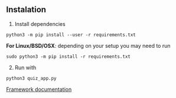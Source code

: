 ## Instalation 
1. Install dependencies
```
python3 -m pip install --user -r requirements.txt
```
**For Linux/BSD/OSX**: depending on your setup you may need to run
```
sudo python3 -m pip install -r requirements.txt
```


2. Run with
```
python3 quiz_app.py
```

[Framework documentation](quiz_app_framework/README.md)
